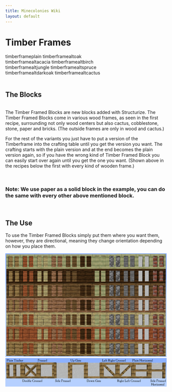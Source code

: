 ```yaml
---
title: Minecolonies Wiki
layout: default
---
```

# Timber Frames

<div class="infobox box text-center">
    <recipe>timberframeplain</recipe>
    <recipe>timberframealtoak</recipe><br>
    <recipe>timberframealtacacia</recipe>
    <recipe>timberframealtbirch</recipe><br>
    <recipe>timberframealtjungle</recipe>
    <recipe>timberframealtspruce</recipe><br>
    <recipe>timberframealtdarkoak</recipe>
    <recipe>timberframealtcactus</recipe><br>
</div>
<br>


## The Blocks
<br>
The Timber Framed Blocks are new blocks added with Structurize. The Timber Framed Blocks come in various wood frames, as seen in the first recipe, surrounding not only wood centers but also cactus, cobblestone, stone, paper and bricks. (The outside frames are only in wood and cactus.) 

<br>

For the rest of the variants you just have to put a version of the Timberframe into the crafting table until you get the version you want. The crafting starts with the plain version and at the end becomes the plain version again, so if you have the wrong kind of Timber Framed Block you can easily start over again until you get the one you want. (Shown above in the recipes below the first with every kind of wooden frame.)

<br>

### Note: We use paper as a solid block in the example, you can do the same with every other above mentioned block.

<br>

## The Use

To use the Timber Framed Blocks simply put them where you want them, however, they are directional, meaning they change orientation depending on how you place them. 

<img src="../../assets/images/deco/plain_timberframes.png" alt="Plain Timberframes" />
<img src="../../assets/images/deco/TimberedFrames.png" alt="Timbered Frames" />
